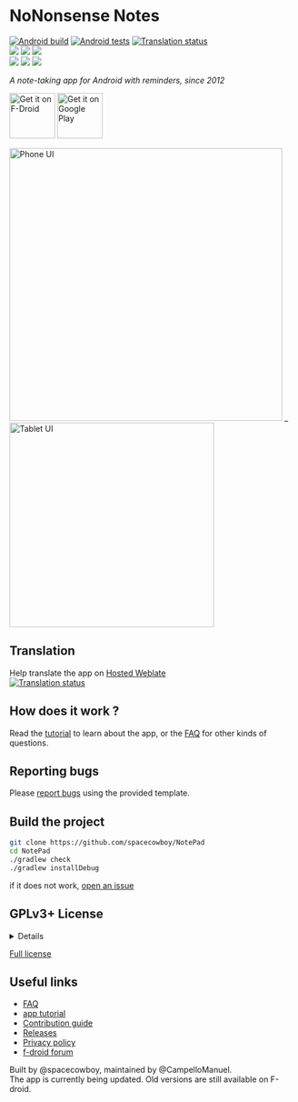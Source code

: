 # NoNonsense Notes

[![Android build](https://github.com/spacecowboy/NotePad/actions/workflows/android_build.yml/badge.svg)](https://github.com/spacecowboy/NotePad/actions/workflows/android_build.yml)          [![Android tests](https://github.com/spacecowboy/NotePad/actions/workflows/android_tests.yml/badge.svg)](https://github.com/spacecowboy/NotePad/actions/workflows/android_tests.yml)     [![Translation status](https://hosted.weblate.org/widgets/no-nonsense-notes/-/android-strings/svg-badge.svg)](https://hosted.weblate.org/engage/no-nonsense-notes/) \
<img src="https://img.shields.io/f-droid/v/com.nononsenseapps.notepad.svg?logo=F-Droid"/> <img src="https://img.shields.io/github/release/spacecowboy/NotePad.svg?logo=github"/> <img src="https://img.shields.io/github/release-date/spacecowboy/NotePad"/> \
<img src="https://img.shields.io/github/last-commit/spacecowboy/NotePad"/> <img src="https://img.shields.io/github/search/spacecowboy/NotePad/TODO"/> <img src="https://img.shields.io/librariesio/github/spacecowboy/NotePad"/>

_A note-taking app for Android with reminders, since 2012_

[<img src="https://fdroid.gitlab.io/artwork/badge/get-it-on.png" alt="Get it on F-Droid" height="80">](https://f-droid.org/repository/browse/?fdid=com.nononsenseapps.notepad)     [<img alt="Get it on Google Play" src="https://play.google.com/intl/en_us/badges/static/images/badges/en_badge_web_generic.png" height="80">](https://play.google.com/store/apps/details?id=com.nononsenseapps.notepad.play)

<img src="fastlane/metadata/android/en-US/images/phoneScreenshots/1.png" alt="Phone UI" height="480" /> _ <img src="fastlane/metadata/android/en-US/images/tenInchScreenshots/1.png" alt="Tablet UI" height="360" />

## Translation

Help translate the app on [Hosted Weblate](https://hosted.weblate.org/projects/no-nonsense-notes/) \
<a href="https://hosted.weblate.org/engage/no-nonsense-notes/">
<img src="https://hosted.weblate.org/widgets/no-nonsense-notes/-/horizontal-auto.svg" alt="Translation status" />
</a>

## How does it work ?

Read the [tutorial](./documents/TUTORIAL.md) to learn about the app,
or the [FAQ](./documents/FAQ.md) for other kinds of questions.

## Reporting bugs

Please [report bugs](https://github.com/spacecowboy/NotePad/issues) using the provided template.

## Build the project

```sh
git clone https://github.com/spacecowboy/NotePad
cd NotePad
./gradlew check
./gradlew installDebug
```

if it does not work, [open an issue](https://github.com/spacecowboy/NotePad/issues)

## GPLv3+ License

<details>

```text
Copyright (C) 2014 Jonas Kalderstam

This program is free software: you can redistribute it and/or modify
it under the terms of the GNU General Public License as published by
the Free Software Foundation, either version 3 of the License, or
(at your option) any later version.

This program is distributed in the hope that it will be useful,
but WITHOUT ANY WARRANTY; without even the implied warranty of
MERCHANTABILITY or FITNESS FOR A PARTICULAR PURPOSE.  See the
GNU General Public License for more details.

You should have received a copy of the GNU General Public License
along with this program.  If not, see <http://www.gnu.org/licenses/>.
```

</details>

[Full license](./LICENSE)

## Useful links

* [FAQ](./documents/FAQ.md)
* [app tutorial](./documents/TUTORIAL.md)
* [Contribution guide](./documents/CONTRIBUTING.md)
* [Releases](https://github.com/spacecowboy/NotePad/releases)
* [Privacy policy](./documents/PRIVACY.md)
* [f-droid forum](https://forum.f-droid.org/t/i-want-to-update-an-old-discontinued-app-nononsense-notes/20037)


Built by @spacecowboy, maintained by @CampelloManuel. \
The app is currently being updated. Old versions are still available on F-droid.
